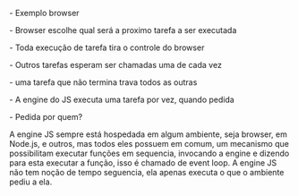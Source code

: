 <div class="section-left-align">
<p class>- Exemplo browser </p>

<p class="fragment">- Browser escolhe qual será a proximo tarefa a ser executada </p>

<p class="fragment">- Toda execução de tarefa tira o controle do browser </p>

<p class="fragment">- Outros tarefas esperam ser chamadas uma de cada vez </p>

<p class="fragment">- uma tarefa que não termina trava todos as outras </p>

<p class="fragment">- A engine do JS executa uma tarefa por vez, quando pedida </p>

<p class="fragment">- Pedida por quem? </p>
</div>

<aside class="notes">
    A engine JS sempre está hospedada em algum ambiente, seja browser, em Node.js, e outros, mas todos eles possuem em comum, um mecanismo que possibilitam executar funções em sequencia, invocando a engine e dizendo para esta executar a função, isso é chamado de event loop.
    A engine JS não tem noção de tempo seguencia, ela apenas executa o que o ambiente pediu a ela.
</aside>
